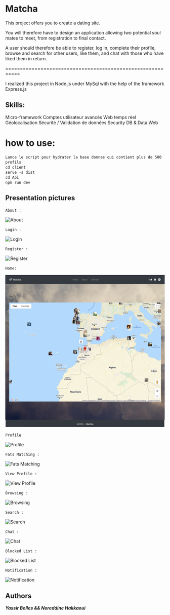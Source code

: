 # Matcha
This project offers you to create a dating site.

You will therefore have to design an application allowing two potential soul mates to meet,
from registration to final contact.

A user should therefore be able to register, log in, complete their profile, browse and search for other users,
like them, and chat with those who have liked them in return.

===========================================================

I realized this project in Node.js under MySql with the help of the framework Express.js

## Skills:

Micro-framework
Comptes utilisateur avancés
Web temps réel
Géolocalisation
Sécurité / Validation de données
Security
DB & Data
Web
# how to use:
```
Lance le script pour hydrater la base donnes qui contient plus de 500 profils
cd client
serve -s dist
cd Api
npm run dev 
```

## Presentation pictures

```
About :
```
![About](https://github.com/Ysrbolles/Matcha/blob/master/Images/Screen%20Shot%202020-01-18%20at%206.53.22%20PM.png)
 ```
 Login :
 ```
 ![Login](https://github.com/Ysrbolles/Matcha/blob/master/Images/Screen%20Shot%202020-01-18%20at%206.53.36%20PM.png)
 ```
 Register :
 ```
 ![Register](https://github.com/Ysrbolles/Matcha/blob/master/Images/Screen%20Shot%202020-01-18%20at%206.54.00%20PM.png)
 ```
 Home: 
 ```
 ![Home](https://github.com/Ysrbolles/Matcha/blob/master/Images/Screen%20Shot%202020-01-18%20at%206.54.44%20PM.png)
 ``` 
 Profile
 ```
 ![Profile](https://github.com/Ysrbolles/Matcha/blob/master/Images/Screen%20Shot%202020-01-18%20at%206.56.32%20PM.png)
 ``` 
 Fats Matching :
 ```
 ![Fats Matching](https://github.com/Ysrbolles/Matcha/blob/master/Images/Screen%20Shot%202020-01-18%20at%206.56.14%20PM.png)
 ```
 View Profile :
 ```
 ![View Profile](https://github.com/Ysrbolles/Matcha/blob/master/Images/Screen%20Shot%202020-01-18%20at%207.06.40%20PM.png)
 ```
 Browsing :
 ```
 ![Browsing](https://github.com/Ysrbolles/Matcha/blob/master/Images/Screen%20Shot%202020-01-18%20at%206.55.25%20PM.png)
 ```
 Search : 
 ```
 ![Search](https://github.com/Ysrbolles/Matcha/blob/master/Images/Screen%20Shot%202020-01-18%20at%207.05.22%20PM.png)
 ``` 
 Chat :
 ```
 ![Chat](https://github.com/Ysrbolles/Matcha/blob/master/Images/Screen%20Shot%202020-01-18%20at%207.08.27%20PM.png)
 ```
 Blocked List : 
 ```
 ![Blocked List](https://github.com/Ysrbolles/Matcha/blob/master/Images/Screen%20Shot%202020-01-18%20at%206.56.58%20PM.png)
```
Notification :
```
![Notification](https://github.com/Ysrbolles/Matcha/blob/master/Images/Screen%20Shot%202020-01-18%20at%206.57.38%20PM.png)

## Authors

***Yassir Bolles && Noreddine Hakkaoui***
